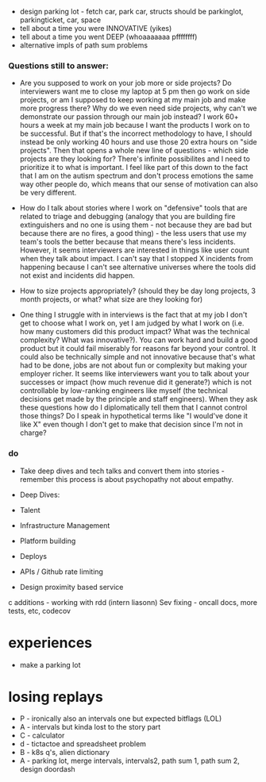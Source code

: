 - design parking lot - fetch car, park car, structs should be parkinglot, parkingticket, car, space
- tell about a time you were INNOVATIVE (yikes)
- tell about a time you went DEEP (whoaaaaaaa pffffffff)
- alternative impls of path sum problems

### Questions still to answer:

- Are you supposed to work on your job more or side projects? Do interviewers want me to close my laptop at 5 pm then go work on side projects, or am I supposed to keep working at my main job and make more progress there? Why do we even need side projects, why can't we demonstrate our passion through our main job instead? I work 60+ hours a week at my main job because I want the products I work on to be successful. But if that's the incorrect methodology to have, I should instead be only working 40 hours and use those 20 extra hours on "side projects". Then that opens a whole new line of questions - which side projects are they looking for? There's infinite possibilites and I need to prioritize it to what is important. I feel like part of this down to the fact that I am on the autism spectrum and don't process emotions the same way other people do, which means that our sense of motivation can also be very different.
   
- How do I talk about stories where I work on "defensive" tools that are related to triage and debugging (analogy that you are building fire extinguishers and no one is using them - not because they are bad but because there are no fires, a good thing) - the less users that use my team's tools the better because that means there's less incidents. However, it seems interviewers are interested in things like user count when they talk about impact. I can't say that I stopped X incidents from happening because I can't see alternative universes where the tools did not exist and incidents did happen.

- How to size projects appropriately? (should they be day long projects, 3 month projects, or what? what size are they looking for)
  
- One thing I struggle with in interviews is the fact that at my job I don't get to choose what I work on, yet I am judged by what I work on (i.e. how many customers did this product impact? What was the technical complexity? What was innovative?). You can work hard and build a good product but it could fail miserably for reasons far beyond your control. It could also be technically simple and not innovative because that's what had to be done, jobs are not about fun or complexity but making your employer richer. It seems like interviewers want you to talk about your successes or impact (how much revenue did it generate?) which is not controllable by low-ranking engineers like myself (the technical decisions get made by the principle and staff engineers). When they ask these questions how do I diplomatically tell them that I cannot control those things? Do I speak in hypothetical terms like "I would've done it like X" even though I don't get to make that decision since I'm not in charge?


### do
- Take deep dives and tech talks and convert them into stories - remember this process is about psychopathy not about empathy.

- Deep Dives:
- Talent
- Infrastructure Management
- Platform building
- Deploys
- APIs / Github rate limiting

- Design proximity based service

c additions - working with rdd  (intern liasonn)
Sev fixing - oncall docs, more tests, etc, codecov

# experiences
- make a parking lot

# losing replays
- P - ironically also an intervals one but expected bitflags (LOL)
- A - intervals but kinda lost to the story part
- C - calculator
- d - tictactoe and spreadsheet problem
- B - k8s q's, alien dictionary
- A - parking lot, merge intervals, intervals2, path sum 1, path sum 2, design doordash